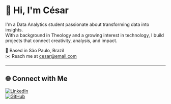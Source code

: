 # 👋 Hi, I'm César

I'm a Data Analytics student passionate about transforming data into insights.  
With a background in Theology and a growing interest in technology, I build projects that connect creativity, analysis, and impact.

📍 Based in São Paulo, Brazil  
✉️ Reach me at cesar@email.com

---

## 🌐 Connect with Me

[![LinkedIn](https://img.shields.io/badge/LinkedIn-blue?logo=linkedin&style=for-the-badge)](https://www.linkedin.com/in/your-profile-here)  
[![GitHub](https://img.shields.io/badge/GitHub-000?logo=github&style=for-the-badge)](https://github.com/yourusername)
